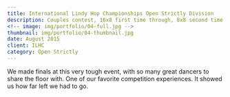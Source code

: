 ```yaml
---
title: International Lindy Hop Championships Open Strictly Division 
description: Couples contest, 16x8 first time through, 8x8 second time through, followed by an all-skate.
<!-- image: img/portfolio/04-full.jpg -->
thumbnail: img/portfolio/04-thumbnail.jpg
date: August 2015
client: ILHC
category: Open Strictly
---
```

We made finals at this very tough event, with so many great dancers to share the floor with. One of our favorite competition experiences. It showed us how far left we had to go.